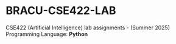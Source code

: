 # BRACU-CSE422-LAB
CSE422 (Artificial Intelligence) lab assignments - (Summer 2025)<br>
Programming Language:  **Python**
